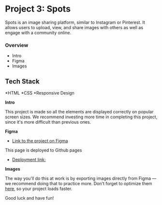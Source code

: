 # Project 3: Spots

Spots is an image sharing platform, similar to Instagram or Pinterest. It allows users to upload, view, and share images with others as well as engage with a community online.

### Overview

- Intro
- Figma
- Images

## Tech Stack

*HTML
*CSS
\*Responsive Design

**Intro**

This project is made so all the elements are displayed correctly on popular screen sizes. We recommend investing more time in completing this project, since it's more difficult than previous ones.

**Figma**

- [Link to the project on Figma](https://www.figma.com/file/BBNm2bC3lj8QQMHlnqRsga/Sprint-3-Project-%E2%80%94-Spots?type=design&node-id=2%3A60&mode=design&t=afgNFybdorZO6cQo-1)

This page is deployed to Github pages

- [Deployment link:](https://laurenn23.github.io/se_project_spots/)

**Images**

The way you'll do this at work is by exporting images directly from Figma — we recommend doing that to practice more. Don't forget to optimize them [here](https://tinypng.com/), so your project loads faster.

Good luck and have fun!
